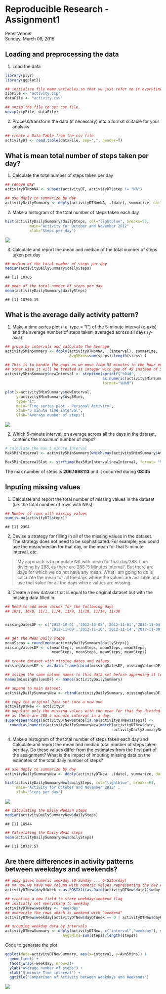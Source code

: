 # Reproducible Research - Assignment1
Peter Vennel  
Sunday, March 08, 2015  


## Loading and preprocessing the data

1. Load the data

```r
library(plyr)
library(ggplot2)

## initialize file name variables so that yu just refer to it everytime you need it.
zipFile <- "activity.zip"
dataFile <- "activity.csv"

## unzip the file to get csv file.
unzip(zipFile, dataFile)
```


2. Process/transform the data (if necessary) into a format suitable for your analysis

```r
## create a Data Table from the csv file
activityDT <- read.table(dataFile, sep=",", header=T)
```


## What is mean total number of steps taken per day?
1. Calculate the total number of steps taken per day

```r
## remove NAs
activityDTNonNA <- subset(activityDT, activityDT$step != "NA")

## use ddply to summarize by day
activityDailySummary <- ddply(activityDTNonNA, .(date), summarize, dailySteps=sum(steps))
```

2. Make a histogram of the total number of steps taken each day

```r
hist(activityDailySummary$dailySteps, col="lightblue", breaks=53, 
           main="Activity for October and November 2012" ,
           xlab="Steps per day")
```

![](instructions_fig/plot1.png) 

3. Calculate and report the mean and median of the total number of steps taken per day

```r
## median of the total number of steps per day
median(activityDailySummary$dailySteps)
```

```
## [1] 10765
```

```r
## mean of the total number of steps per day
mean(activityDailySummary$dailySteps)
```

```
## [1] 10766.19
```


## What is the average daily activity pattern?

1. Make a time series plot (i.e. type = "l") of the 5-minute interval (x-axis) and the average number of steps taken, averaged across all days (y-axis)

```r
## group by intervals and calculate the Average
activity5MinSummary <- ddply(activityDTNonNA, .(interval), summarize, 
                             Avg5Mins=sum(steps)/length(steps) )

## This is to handle the gaps as we move from 55 minutes to the hour every hour. 
## other wise it will be treated as integer with gap of 45 instead of 5.
activity5MinSummary$newInterval <- strptime(sprintf("%04d", 
                                            as.numeric(activity5MinSummary$interval)), 
                                            format="%H%M")
```



```r
plot(x=activity5MinSummary$newInterval, 
     y=activity5MinSummary$Avg5Mins,
     type="l",
     main="Time series plot - Personal Activity",
     xlab="5 minute Time interval",
     ylab="Average number of steps")
```

![](instructions_fig/plot2.png) 


2. Which 5-minute interval, on average across all the days in the dataset, contains the maximum number of steps?

```r
# calculate the max 5 minute Interval
Max5MinInterval <- activity5MinSummary[which.max(activity5MinSummary$Avg5Mins), ]

Max5MinIntervalSlot <- strftime(Max5MinInterval$newInterval, format= "%H:%M")
```

The max number of steps is **206.1698113** and it occurred during **08:35**


## Inputing missing values

1. Calculate and report the total number of missing values in the dataset (i.e. the total number of rows with NAs)


```r
## Number of rows with missing values
sum(is.na(activityDT$steps))
```

```
## [1] 2304
```


2. Devise a strategy for filling in all of the missing values in the dataset. The strategy does not need to be sophisticated. For example, you could use the mean/median for that day, or the mean for that 5-minute interval, etc.

> My approach is to populate NA with mean for that  day/288. I am dividing by 288, as there are 288 '5 Minutes Interval'. But there are days for which we do not have any mean. What I am going to do is calculate the mean for all the days where the values are available and use that value for all the days where values are missing.

3. Create a new dataset that is equal to the original dataset but with the missing data filled in.


```r
## Need to add mean values for the following days
## 10/1, 10/8, 11/1, 11/4, 11/9, 11/10, 11/14, 11/30


missingDatesDF <- c('2012-10-01','2012-10-08','2012-11-01','2012-11-04',
                    '2012-11-09','2012-11-10','2012-11-14','2012-11-30')

## get the Mean Daily steps
meanSteps = round(mean(activityDailySummary$dailySteps))
missingValuesDF <- c(meanSteps, meanSteps, meanSteps, meanSteps,
                     meanSteps, meanSteps, meanSteps, meanSteps)

## create dataset with missing dates and values
missingValuesDF <- as.data.frame(cbind(missingDatesDF, missingValuesDF))

## assign the same column names to this data set before appending it to teh main dataset
names(missingValuesDF) <- names(activityDailySummary)

## append to main dataset.
activityDailySummaryNew <- rbind(activityDailySummary, missingValuesDF)

## copy the original Data set into a new one
activityDTNew <- activityDT
## populate only the missing values with the mean for that day divided by 288.
## as there are 288 5 minnute interval in a day.
suppressWarnings(activityDTNew$steps[is.na(activityDTNew$steps)] <- 
  round(as.numeric(activityDailySummaryNew[match(activityDTNew$date,
                                                 activityDailySummaryNew$date), 2])/288))
```


4. Make a histogram of the total number of steps taken each day and Calculate and report the mean and median total number of steps taken per day. Do these values differ from the estimates from the first part of the assignment? What is the impact of imputing missing data on the estimates of the total daily number of steps?


```r
## use ddply to summarize by day
activityDailySummaryNew <- ddply(activityDTNew, .(date), summarize, dailySteps=sum(steps))

hist(activityDailySummaryNew$dailySteps, col="lightblue", breaks=61, 
     main="Activity for October and November 2012" ,
     xlab="Steps per day")
```

![](instructions_fig/plot3.png) 

```r
## Calculating the Daily Median steps
median(activityDailySummaryNew$dailySteps)
```

```
## [1] 10944
```

```r
## Calculating the Daily Mean steps
mean(activityDailySummaryNew$dailySteps)
```

```
## [1] 10737.57
```


## Are there differences in activity patterns between weekdays and weekends?


```r
## wday gives numeric weekday (0-Sunday ... 6-Saturday)
## so now we have new column with numeric values representing the day of the week
activityDTNew$dayOfWeek <-as.POSIXlt(as.Date(activityDTNew$date))$wday

## creating a new field to store weekday/weekend flag
## initially set everything to weekday
activityDTNew$weekday <- "Weekday"
## overwrite the rows which is weekend with "weekend"
activityDTNew$weekday[activityDTNew$dayOfWeek == 0 | activityDTNew$dayOfWeek== 6] <- "Weekend"

## grouping weekday data by intervals
activityDTNewSummary <- ddply(activityDTNew, c("interval","weekday"), summarize, 
                          Avg5Mins=sum(steps)/length(steps))
```

Code to generate the plot


```r
ggplot(data=activityDTNewSummary, aes(x=interval, y=Avg5Mins)) +
  geom_line() + 
  facet_wrap(~weekday, nrow=2)+
  ylab("Average number of steps") +
  xlab("5 minute Time interval") +
  ggtitle("Comparison of Activity between Weekdays and Weekends")
```

![](instructions_fig/plot4.png) 

